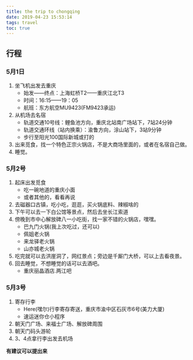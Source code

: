 ```yaml
---
title: the trip to chongqing
date: 2019-04-23 15:53:14
tags: travel
toc: true 
---
```




## 行程

### 5月1日

1. 坐飞机出发去重庆
   - 始发——终点：上海虹桥T2——重庆江北T3
   - 时间：16:15——19：05
   - 航班：东方航空MU9423(FM9423承运)
2. 从机场去名宿
   - 轨道交通10号线：鲤鱼池方向，重庆北站南广场站下，7站24分钟
   - 轨道交通环线（站内换乘）：渝鲁方向，涂山站下，3站9分钟
   - 步行至阳光100国际新城或打的
3. 出来觅食，找一个特色正宗火锅店，不是大商场里面的，或者在名宿自己做。
4. 睡觉。

### 5月2号

1. 起床出发觅食
   - 吃一碗地道的重庆小面
   - 或者其他的，看看再说
2. 去磁器口古镇，吃小吃，逛逛，买火锅底料、辣椒啥的
3. 下午可以去一下白公馆等景点，然后去坐长江索道
4. 傍晚到市中心解放碑八一小吃街，找一家不错的火锅店，嘿嘿。
    - 巴九门火锅(我上次吃过，还可以)
    - 佩姐老火锅
   - 来龙驿老火锅
   - 山亦城老火锅
5. 吃完就可以去洪崖洞了，网红景点；旁边是千厮门大桥，可以上去看夜景。
6. 回去睡觉，不想睡觉的话可以去酒吧。
    - 重庆丽晶酒店.两江吧

### 5月3号

1. 寄存行李
   - Here(嘿尔)行李寄存寄送，重庆市渝中区石灰市6号(美力大厦)
   - 速运迷你仓小程序
2. 朝天门广场、来福士广场、解放碑周围
3. 朝天门码头游轮
4. 3、4点拿行李出发去机场

**有建议可以提出来**